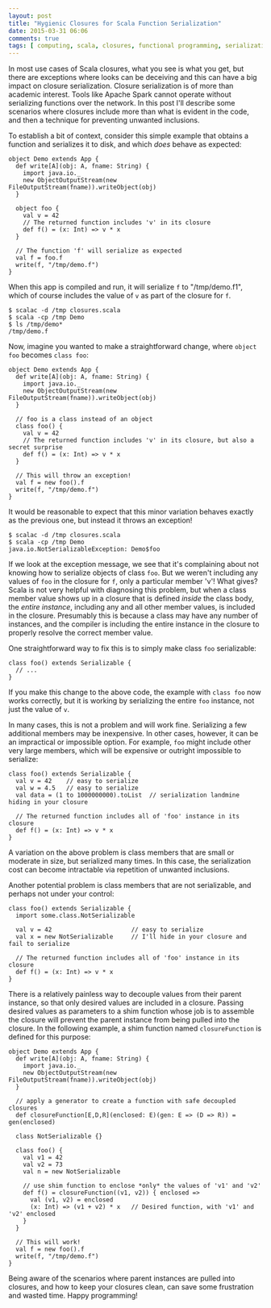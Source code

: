 ```yaml
---
layout: post
title: "Hygienic Closures for Scala Function Serialization"
date: 2015-03-31 06:06
comments: true
tags: [ computing, scala, closures, functional programming, serialization, spark ]
---
```

In most use cases of Scala closures, what you see is what you get, but there are exceptions where looks can be deceiving and this can have a big impact on closure serialization.  Closure serialization is of more than academic interest.  Tools like Apache Spark cannot operate without serializing functions over the network.  In this post I'll describe some scenarios where closures include more than what is evident in the code, and then a technique for preventing unwanted inclusions.

To establish a bit of context, consider this simple example that obtains a function and serializes it to disk, and which _does_ behave as expected:

    object Demo extends App {
      def write[A](obj: A, fname: String) {
        import java.io._
        new ObjectOutputStream(new FileOutputStream(fname)).writeObject(obj)
      }

      object foo {
        val v = 42
        // The returned function includes 'v' in its closure
        def f() = (x: Int) => v * x
      }

      // The function 'f' will serialize as expected
      val f = foo.f
      write(f, "/tmp/demo.f")
    }

When this app is compiled and run, it will serialize `f` to "/tmp/demo.f1", which of course includes the value of `v` as part of the closure for `f`.

    $ scalac -d /tmp closures.scala
    $ scala -cp /tmp Demo
    $ ls /tmp/demo*
    /tmp/demo.f

Now, imagine you wanted to make a straightforward change, where `object foo` becomes `class foo`:

    object Demo extends App {
      def write[A](obj: A, fname: String) {
        import java.io._
        new ObjectOutputStream(new FileOutputStream(fname)).writeObject(obj)
      }

      // foo is a class instead of an object
      class foo() {
        val v = 42
        // The returned function includes 'v' in its closure, but also a secret surprise
        def f() = (x: Int) => v * x
      }

      // This will throw an exception!
      val f = new foo().f
      write(f, "/tmp/demo.f")
    }

It would be reasonable to expect that this minor variation behaves exactly as the previous one, but instead it throws an exception!

    $ scalac -d /tmp closures.scala
    $ scala -cp /tmp Demo
    java.io.NotSerializableException: Demo$foo

If we look at the exception message, we see that it's complaining about not knowing how to serialize objects of class `foo`.  But we weren't including any values of `foo` in the closure for `f`, only a particular member 'v'!  What gives?  Scala is not very helpful with diagnosing this problem, but when a class member value shows up in a closure that is defined _inside_ the class body, the _entire instance_, including any and all other member values, is included in the closure.  Presumably this is because a class may have any number of instances, and the compiler is including the entire instance in the closure to properly resolve the correct member value.

One straightforward way to fix this is to simply make class `foo` serializable:

    class foo() extends Serializable {
      // ...
    }

If you make this change to the above code, the example with `class foo` now works correctly, but it is working by serializing the entire `foo` instance, not just the value of `v`.   

In many cases, this is not a problem and will work fine.  Serializing a few additional members may be inexpensive.  In other cases, however, it can be an impractical or impossible option.  For example, `foo` might include other very large members, which will be expensive or outright impossible to serialize:

    class foo() extends Serializable {
      val v = 42    // easy to serialize
      val w = 4.5   // easy to serialize
      val data = (1 to 1000000000).toList  // serialization landmine hiding in your closure

      // The returned function includes all of 'foo' instance in its closure
      def f() = (x: Int) => v * x
    }

A variation on the above problem is class members that are small or moderate in size, but serialized many times.  In this case, the serialization cost can become intractable via repetition of unwanted inclusions.

Another potential problem is class members that are not serializable, and perhaps not under your control:

    class foo() extends Serializable {
      import some.class.NotSerializable

      val v = 42                      // easy to serialize
      val x = new NotSerializable     // I'll hide in your closure and fail to serialize

      // The returned function includes all of 'foo' instance in its closure
      def f() = (x: Int) => v * x
    }

There is a relatively painless way to decouple values from their parent instance, so that only desired values are included in a closure.  Passing desired values as parameters to a shim function whose job is to assemble the closure will prevent the parent instance from being pulled into the closure.  In the following example, a shim function named `closureFunction` is defined for this purpose:

    object Demo extends App {
      def write[A](obj: A, fname: String) {
        import java.io._
        new ObjectOutputStream(new FileOutputStream(fname)).writeObject(obj)
      }

      // apply a generator to create a function with safe decoupled closures
      def closureFunction[E,D,R](enclosed: E)(gen: E => (D => R)) = gen(enclosed)

      class NotSerializable {}

      class foo() {
        val v1 = 42
        val v2 = 73
        val n = new NotSerializable

        // use shim function to enclose *only* the values of 'v1' and 'v2'
        def f() = closureFunction((v1, v2)) { enclosed =>
          val (v1, v2) = enclosed
          (x: Int) => (v1 + v2) * x   // Desired function, with 'v1' and 'v2' enclosed
        }
      }

      // This will work!
      val f = new foo().f
      write(f, "/tmp/demo.f")
    }

Being aware of the scenarios where parent instances are pulled into closures, and how to keep your closures clean, can save some frustration and wasted time.  Happy programming!
